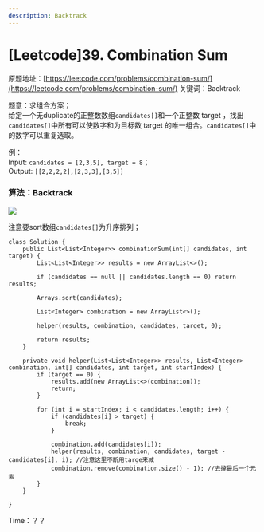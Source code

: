 ```yaml
---
description: Backtrack
---
```


# \[Leetcode]39. Combination Sum

原题地址：[https://leetcode.com/problems/combination-sum/](https://leetcode.com/problems/combination-sum/) 关键词：Backtrack

题意：求组合方案；\
给定一个无duplicate的正整数数组`candidates[]`和一个正整数 target ，找出`candidates[]`中所有可以使数字和为目标数 target 的唯一组合。`candidates[]`中的数字可以重复选取。

例：\
Input: `candidates = [2,3,5], target = 8`； \
Output: `[[2,2,2,2],[2,3,3],[3,5]]`



### 算法：Backtrack

![](../.gitbook/assets/39\_exploration_tree.png)

注意要sort数组`candidates[]`为升序排列；

```
class Solution {
    public List<List<Integer>> combinationSum(int[] candidates, int target) {
        List<List<Integer>> results = new ArrayList<>();
        
        if (candidates == null || candidates.length == 0) return results;
        
        Arrays.sort(candidates);
        
        List<Integer> combination = new ArrayList<>();
        
        helper(results, combination, candidates, target, 0);
        
        return results;
    }
    
    private void helper(List<List<Integer>> results, List<Integer> combination, int[] candidates, int target, int startIndex) {
        if (target == 0) {
            results.add(new ArrayList<>(combination));
            return;
        }
        
        for (int i = startIndex; i < candidates.length; i++) {
            if (candidates[i] > target) {
                break;
            }
            
            combination.add(candidates[i]);
            helper(results, combination, candidates, target - candidates[i], i); //注意这里不断用targe来减
            combination.remove(combination.size() - 1); //去掉最后一个元素
        }
    }
    
}
```

Time：？？
